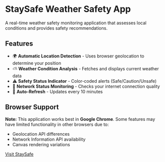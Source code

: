 # StaySafe Weather Safety App
A real-time weather safety monitoring application that assesses local conditions and provides safety recommendations.

## Features

- 🌍 **Automatic Location Detection** - Uses browser geolocation to determine your position
- ⛅ **Weather Condition Analysis** - Fetches and displays current weather data
- ⚠️ **Safety Status Indicator** - Color-coded alerts (Safe/Caution/Unsafe)
- 📶 **Network Status Monitoring** - Checks your internet connection quality
- 🔄 **Auto-Refresh** - Updates every 10 minutes

## Browser Support

**Note:** This application works best in **Google Chrome**. Some features may have limited functionality in other browsers due to:
- Geolocation API differences
- Network Information API availability
- Canvas rendering variations

[Visit StaySafe](https://rohitkhot1718.github.io/StaySafe/)
